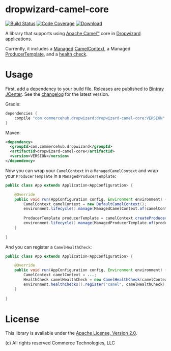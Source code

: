 # dropwizard-camel-core

[![Build Status](https://travis-ci.org/commercehub-oss/dropwizard-camel.svg?branch=master)](https://travis-ci.org/commercehub-oss/dropwizard-camel)
[![Code Coverage](https://img.shields.io/codecov/c/github/commercehub-oss/dropwizard-camel.svg)](https://codecov.io/gh/commercehub-oss/dropwizard-camel)
[![Download](https://api.bintray.com/packages/commercehub-oss/main/dropwizard-camel-core/images/download.svg)](https://bintray.com/commercehub-oss/main/dropwizard-camel-core/_latestVersion)

A library that supports using [Apache Camel™](http://camel.apache.org/) core in
[Dropwizard](http://dropwizard.io/) applications.

Currently, it includes a [Managed](http://dropwizard.io/manual/core.html#managed-objects)
[CamelContext](http://camel.apache.org/camelcontext.html), a Managed
[ProducerTemplate](http://camel.apache.org/producertemplate.html), and a
[health check](http://dropwizard.io/manual/core.html#health-checks).

# Usage

First, add a dependency to your build file.  Releases are published to
[Bintray JCenter](https://bintray.com/bintray/jcenter).  See the [changelog](../CHANGES.md) for the latest version.

Gradle:

```groovy
dependencies {
    compile "com.commercehub.dropwizard:dropwizard-camel-core:VERSION"
}
```

Maven:

```xml
<dependency>
  <groupId>com.commercehub.dropwizard</groupId>
  <artifactId>dropwizard-camel-core</artifactId>
  <version>VERSION</version>
</dependency>
```

Now you can wrap your `CamelContext` in a `ManagedCamelContext` and wrap your `ProducerTemplate` in a
`ManagedProducerTemplate`:

```java
public class App extends Application<AppConfiguration> {

    @Override
    public void run(AppConfiguration config, Environment environment) {
        CamelContext camelContext = new DefaultCamelContext();
        environment.lifecycle().manage(ManagedCamelContext.of(camelContext));
        
        ProducerTemplate producerTemplate = camelContext.createProducerTemplate();
        environment.lifecycle().manage(ManagedProducerTemplate.of(producerTemplate));
    }
    
}
```

And you can register a `CamelHealthCheck`:

```java
public class App extends Application<AppConfiguration> {

    @Override
    public void run(AppConfiguration config, Environment environment) {
        CamelContext camelContext = ...;
        HealthCheck camelHealthCheck = new CamelHealthCheck(camelContext);
        environment.healthChecks().register("camel", camelHealthCheck);
    }
    
}
```

# License

This library is available under the [Apache License, Version 2.0](http://www.apache.org/licenses/LICENSE-2.0).

(c) All rights reserved Commerce Technologies, LLC
